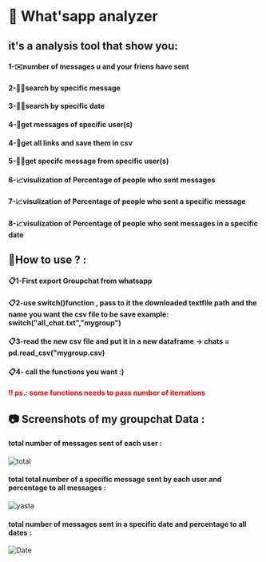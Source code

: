<h1> 
📱 What'sapp analyzer </h1>
<h2>it's a analysis tool that show you: </h2>

<h4>1-✉️number of messages u and your friens have sent</h3> 
<h4>2-🔎📜search by specific message</h3>
<h4>3-🔎📅search by specific date</h3>
<h4>4-👥get messages of specific user(s)</h3>
<h4>4-📎get all links and save them in csv</h3>
<h4>5-🔎👥get specifc message from specific user(s)</h3>
<h4>6-📈visulization of Percentage of people who sent messages</h3>
<h4>7-📈visulization of Percentage of people who sent a specific message</h3>
<h4>8-📈visulization  of Percentage of people who sent messages in a specific date</h3>


<h2>📌How to use ? :  </h2>
<h4>📋1-First export Groupchat from whatsapp</h3> 
<h4>📋2-use switch()function , pass to it the downloaded textfile path and the name you want the csv file to be save example: switch("all_chat.txt","mygroup")</h3>
<h4>📋3-read the new csv file and put it in a new dataframe -> chats = pd.read_csv("mygroup.csv)</h3>
<h4>📋4- call the functions you want :) </h3>
<h4 style="color: red;"> 	‼️ ps.: some functions needs to pass number of iterrations </h3>


<h2> 📷 Screenshots of my groupchat Data :  </h2>
<h4>total number of messages sent of each user :</h4>

![total](https://github.com/yassinmohamed111/Whatsapp_analyzer/assets/108435195/f255edf9-cda7-4a4c-9413-6308b44aa3ee)

<h4>total total number of a specific message sent by each user and percentage to all messages :</h4>

![yasta](https://github.com/yassinmohamed111/Whatsapp_analyzer/assets/108435195/b706be49-3183-4b56-92b5-7641a765f7ec)


<h4>total number of messages sent in a specific date and percentage to all dates :  </h4>

![Date](https://github.com/yassinmohamed111/Whatsapp_analyzer/assets/108435195/e563674f-d993-4d84-bfba-512476805683)



